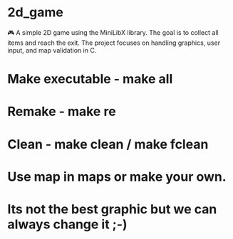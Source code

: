 # 2d_game
🎮 A simple 2D game using the MiniLibX library. The goal is to collect all items and reach the exit. The project focuses on handling graphics, user input, and map validation in C.

# Make executable - make all
# Remake          - make re
# Clean           - make clean / make fclean

# Use map in maps or make your own.

# Its not the best graphic but we can always change it ;-)